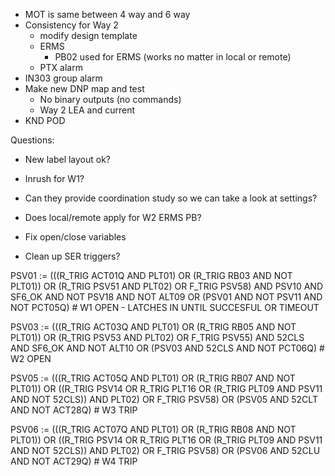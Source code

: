- MOT is same between 4 way and 6 way
- Consistency for Way 2
	- modify design template
	- ERMS
		- PB02 used for ERMS (works no matter in local or remote)
	- PTX alarm
- IN303 group alarm
- Make new DNP map and test
	- No binary outputs (no commands)
	- Way 2 LEA and current
- KND POD

Questions:
- New label layout ok?
- Inrush for W1?
- Can they provide coordination study so we can take a look at settings?
- Does local/remote apply for W2 ERMS PB?


- Fix open/close variables
- Clean up SER triggers?

PSV01 := (((R_TRIG ACT01Q AND PLT01) OR (R_TRIG RB03 AND NOT PLT01)) OR (R_TRIG PSV51 AND PLT02) OR F_TRIG PSV58) AND PSV10 AND SF6_OK AND NOT PSV18 AND NOT ALT09 OR (PSV01 AND NOT PSV11 AND NOT PCT05Q) # W1 OPEN - LATCHES IN UNTIL SUCCESFUL OR TIMEOUT

PSV03 := (((R_TRIG ACT03Q AND PLT01) OR (R_TRIG RB05 AND NOT PLT01)) OR (R_TRIG PSV53 AND PLT02) OR F_TRIG PSV55) AND 52CLS AND SF6_OK AND NOT ALT10 OR (PSV03 AND 52CLS AND NOT PCT06Q) # W2 OPEN

PSV05 := (((R_TRIG ACT05Q AND PLT01) OR (R_TRIG RB07 AND NOT PLT01)) OR ((R_TRIG PSV14 OR R_TRIG PLT16 OR (R_TRIG PLT09 AND PSV11 AND NOT 52CLS)) AND PLT02) OR F_TRIG PSV58) OR (PSV05 AND 52CLT AND NOT ACT28Q) # W3 TRIP

PSV06 := (((R_TRIG ACT07Q AND PLT01) OR (R_TRIG RB08 AND NOT PLT01)) OR ((R_TRIG PSV14 OR R_TRIG PLT16 OR (R_TRIG PLT09 AND PSV11 AND NOT 52CLS)) AND PLT02) OR F_TRIG PSV58) OR (PSV06 AND 52CLU AND NOT ACT29Q) # W4 TRIP